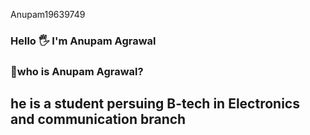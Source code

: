 Anupam19639749


### Hello 🖐  I'm Anupam Agrawal 

### 🤔who is Anupam Agrawal?
## he is a student persuing B-tech in Electronics and communication branch 